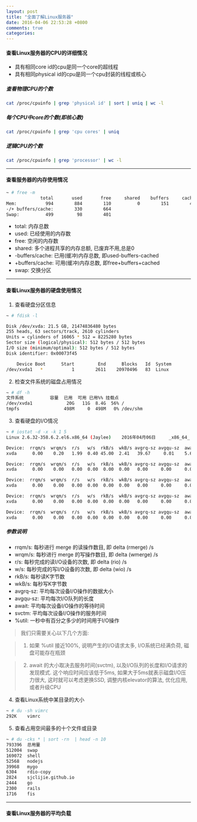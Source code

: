 ```yaml
---
layout: post
title: "全面了解Linux服务器"
date: 2016-04-06 22:53:28 +0800
comments: true
categories: 
---
```





#### 查看Linux服务器的CPU的详细情况

- 具有相同core id的cpu是同一个core的超线程
- 具有相同physical id的cpu是同一个cpu封装的线程或核心

##### 查看物理CPU的个数
```sh
cat /proc/cpuinfo | grep 'physical id' | sort | uniq | wc -l
```

##### 每个CPU中core的个数(即核心数)
```sh
cat /proc/cpuinfo | grep 'cpu cores' | uniq
```

##### 逻辑CPU的个数
```sh
cat /proc/cpuinfo | grep 'processor' | wc -l
```

-----


#### 查看服务器的内存使用情况

```sh
~ # free -m
             total       used       free     shared    buffers     cached
Mem:           994        884        110          0        151        401
-/+ buffers/cache:        330        664
Swap:          499         98        401
```
- total: 内存总数
- used: 已经使用的内存数
- free: 空闲的内存数
- shared: 多个进程共享的内存总额, 已废弃不用,总是0
- -buffers/cache: 已用(缓冲)内存总数, 即used-buffers-cached
- +buffers/cache: 可用(缓冲)内存总数, 即free+buffers+cached
- swap: 交换分区


-----


#### 查看Linux服务器的硬盘使用情况

1. 查看硬盘分区信息

```sh
~ # fdisk -l

Disk /dev/xvda: 21.5 GB, 21474836480 bytes
255 heads, 63 sectors/track, 2610 cylinders
Units = cylinders of 16065 * 512 = 8225280 bytes
Sector size (logical/physical): 512 bytes / 512 bytes
I/O size (minimum/optimal): 512 bytes / 512 bytes
Disk identifier: 0x00073f45

    Device Boot      Start         End      Blocks   Id  System
/dev/xvda1   *           1        2611    20970496   83  Linux
```

2. 检查文件系统的磁盘占用情况

```sh
~ # df -h
文件系统	      容量  已用  可用 已用%% 挂载点
/dev/xvda1             20G   11G  8.4G  56% /
tmpfs                 498M     0  498M   0% /dev/shm
```

3. 查看硬盘的I/O情况

```sh
~ # iostat -d -x -k 1 5
Linux 2.6.32-358.6.2.el6.x86_64 (Jaylee) 	2016年04月06日 	_x86_64_	(1 CPU)

Device:  rrqm/s  wrqm/s  r/s   w/s  rkB/s  wkB/s avgrq-sz avgqu-sz  await  svctm  %util
xvda      0.00    0.20   1.99  0.40 45.00  2.41   39.67     0.01    5.63   0.98   0.24

Device:  rrqm/s  wrqm/s  r/s   w/s  rkB/s  wkB/s avgrq-sz avgqu-sz  await  svctm  %util
xvda      0.00    0.00   0.00  0.00  0.00  0.00   0.00     0.00     0.00   0.00   0.00

Device:  rrqm/s  wrqm/s  r/s   w/s  rkB/s  wkB/s avgrq-sz avgqu-sz  await  svctm  %util
xvda      0.00    0.00   0.00  0.00  0.00  0.00   0.00     0.00     0.00   0.00   0.00

Device:  rrqm/s  wrqm/s  r/s   w/s  rkB/s  wkB/s avgrq-sz avgqu-sz  await  svctm  %util
xvda      0.00    0.00   0.00  0.00  0.00  0.00   0.00     0.00     0.00   0.00   0.00

Device:  rrqm/s  wrqm/s  r/s   w/s  rkB/s  wkB/s avgrq-sz avgqu-sz  await  svctm  %util
xvda      0.00    0.00   0.00  0.00  0.00  0.00   0.00     0.00     0.00   0.00   0.00
```

##### 参数说明

- rrqm/s: 每秒进行 merge 的读操作数目, 即 delta (rmerge) /s
- wrqm/s: 每秒进行 merge 的写操作数目, 即 delta (wmerge) /s
- r/s: 每秒完成的读I/O设备的次数, 即 delta (rio) /s
- w/s: 每秒完成的写I/O设备的次数, 即 delta (wio) /s
- rkB/s: 每秒读K字节数
- wkB/s: 每秒写K字节数
- avgrq-sz: 平均每次设备I/O操作的数据大小
- avgqu-sz: 平均每次I/O队列的长度
- await: 平均每次设备I/O操作的等待时间
- svctm: 平均每次设备I/O操作的服务时间
- %util: 一秒中有百分之多少的时间用于I/O操作

> 我们只需要关心以下几个方面:

> 1. 如果 %util 接近100%, 说明产生的I/O请求太多, I/O系统已经满负荷, 磁盘可能存在瓶颈

> 2. await 的大小取决去服务时间(svctm), 以及I/O队列的长度和I/O请求的发现模式. 这个响应时间应该低于5ms,
> 如果大于5ms就表示磁盘I/O压力很大, 这时就可以考虑更换SSD, 调整内核elevator的算法, 优化应用, 或者升级CPU

4. 查看Linux系统中某目录的大小

```sh
~ # du -sh vimrc
292K	vimrc
```

5. 查看占用空间最多的十个文件或目录

```sh
~ # du -cks * | sort -rn  | head -n 10
793396	总用量
512004	swap
169072	shell
52568	nodejs
39968	mygo
6304	rdio-copy
2824	sjclijie.github.io
2444	go
2300	rails
1716	fis
```

-----


#### 查看Linux服务器的平均负载











